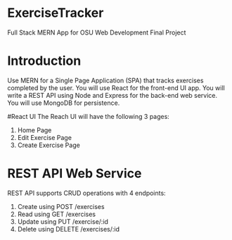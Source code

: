 # ExerciseTracker
Full Stack MERN App for OSU Web Development Final Project

# Introduction
Use MERN for a Single Page Application (SPA) that tracks exercises completed by the user. You will use React for the front-end UI app. You will write a REST API using Node and Express for the back-end web service. You will use MongoDB for persistence.

#React UI
The Reach UI will have the following 3 pages:
1.  Home Page
2.  Edit Exercise Page
3.  Create Exercise Page

# REST API Web Service
REST API supports CRUD operations with 4 endpoints:
1.  Create using POST /exercises
2.  Read using GET /exercises
3.  Update using PUT /exercise/:id
4.  Delete using DELETE /exercises/:id

